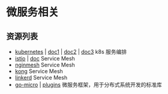 # 微服务相关

## 资源列表

* [kubernetes](https://kubernetes.io/zh/) | [doc1](https://kubernetes.io/zh/docs/home/) | [doc2](http://docs.kubernetes.org.cn/) | [doc3](https://www.kubernetes.org.cn/docs) k8s 服务编排
* [istio](https://istio.io/latest/zh/) | [doc](https://istio.io/latest/zh/docs/) Service Mesh
* [nginmesh](https://github.com/nginxinc/nginmesh) Service Mesh
* [kong](https://github.com/Kong/kong) Service Mesh
* [linkerd](https://github.com/linkerd/linkerd2) Service Mesh
* [go-micro](https://github.com/micro/go-micro) | [plugins](https://github.com/micro/go-plugins) 微服务框架，用于分布式系统开发的标准库